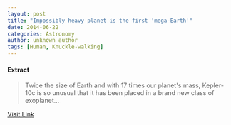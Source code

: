 ```yaml
---
layout: post
title: "Impossibly heavy planet is the first 'mega-Earth'"
date: 2014-06-22
categories: Astronomy
author: unknown author
tags: [Human, Knuckle-walking]
---
```





#### Extract
>Twice the size of Earth and with 17 times our planet's mass, Kepler-10c is so unusual that it has been placed in a brand new class of exoplanet...



[Visit Link](http://feeds.newscientist.com/c/749/f/10898/s/3b158611/sc/32/l/0L0Snewscientist0N0Carticle0Cdn256630Eimpossibly0Eheavy0Eplanet0Eis0Ethe0Efirst0Emegaearth0Bhtml0Dcmpid0FRSS0QNSNS0Q20A120EGLOBAL0Qspace/story01.htm)


